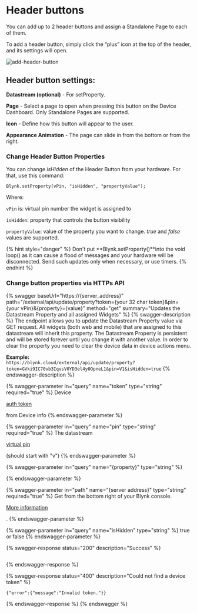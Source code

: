# Header buttons

You can add up to 2 header buttons and assign a Standalone Page to each of them.

To add a header button, simply click the “plus” icon at the top of the header, and its settings will open.

![add-header-button](https://github.com/vveretko/vveretko/assets/72790181/070d1469-ce30-464e-bf57-b942ba1f9909)

## Header button settings:

**Datastream (optional)** - For setProperty.

**Page** - Select a page to open when pressing this button on the Device Dashboard. Only Standalone Pages are supported.

**Icon** - Define how this button will appear to the user.

**Appearance Animation** - The page can slide in from the bottom or from the right.

### **Change Header Button Properties**

You can change *isHidden* of the Header Button from your hardware. For that, use this command:

`Blynk.setProperty(vPin, "isHidden", "propertyValue");`

Where:

`vPin` is: virtual pin number the widget is assigned to

`isHidden`: property that controls the button visibility

`propertyValue`: value of the property you want to change. *true* and *false* values are supported.

{% hint style="danger" %} Don't put **Blynk.setProperty()**into the void loop() as it can cause a flood of messages and your hardware will be disconnected. Send such updates only when necessary, or use timers. {% endhint %}

### Change button properties via HTTPs API

{% swagger baseUrl="https://{server_address}" path="/external/api/update/property?token={your 32 char token}&pin={your vPin}&{property}={value}" method="get" summary="Updates the Datastream Property and all assigned Widgets" %}
{% swagger-description %}
The endpoint allows you to update the Datastream Property value via GET request. All widgets (both web and mobile) that are assigned to this datastream will inherit this property. The Datastream Property is persistent and will be stored forever until you change it with another value. In order to clear the property you need to clear the device data in device actions menu.

**Example:**\
`https://blynk.cloud/external/api/update/property?token=GVki9IC70vb3IqvsV0YD3el4y0OpneL1&pin=V1&isHidden=true`
{% endswagger-description %}

{% swagger-parameter in="query" name="token" type="string" required="true" %}
Device 

[auth token](../../concepts/device.md#authtoken)

 from Device info
{% endswagger-parameter %}

{% swagger-parameter in="query" name="pin" type="string" required="true" %}
The datastream 

[virtual pin](../../blynk.console/templates/datastreams/virtual-pin.md)

 (should start with "v")
{% endswagger-parameter %}

{% swagger-parameter in="query" name="{property}" type="string" %}

{% endswagger-parameter %}

{% swagger-parameter in="path" name="{server address}" type="string" required="true" %}
Get from the bottom right of your Blynk console. 

[More information](../../blynk.cloud/device-https-api/troubleshooting.md)

.
{% endswagger-parameter %}

{% swagger-parameter in="query" name="isHidden" type="string" %}
true or false
{% endswagger-parameter %}

{% swagger-response status="200" description="Success" %}
```
```
{% endswagger-response %}

{% swagger-response status="400" description="Could not find a device token" %}
```
{"error":{"message":"Invalid token."}}
```
{% endswagger-response %}
{% endswagger %}
